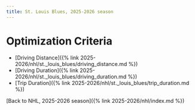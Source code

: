 ```yaml
---
title: St. Louis Blues, 2025-2026 season
---
```


# Optimization Criteria
- [Driving Distance]({% link 2025-2026/nhl/st._louis_blues/driving_distance.md %})
- [Driving Duration]({% link 2025-2026/nhl/st._louis_blues/driving_duration.md %})
- [Trip Duration]({% link 2025-2026/nhl/st._louis_blues/trip_duration.md %})

[Back to NHL, 2025-2026 season]({% link 2025-2026/nhl/index.md %})
